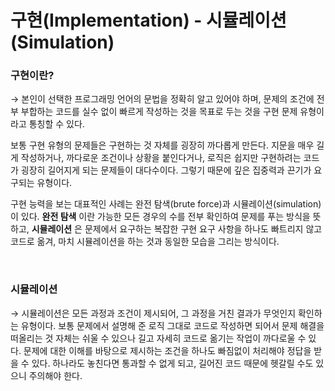 # 구현(Implementation) - 시뮬레이션(Simulation)

### 구현이란?

→ 본인이 선택한 프로그래밍 언어의 문법을 정확히 알고 있어야 하며, 문제의 조건에 전부 부합하는 코드를 실수 없이 빠르게 작성하는 것을 목표로 두는 것을 구현 문제 유형이라고 통칭할 수 있다.

보통 구현 유형의 문제들은 구현하는 것 자체를 굉장히 까다롭게 만든다. 지문을 매우 길게 작성하거나, 까다로운 조건이나 상황을 붙인다거나, 로직은 쉽지만 구현하려는 코드가 굉장히 길어지게 되는 문제들이 대다수이다. 그렇기 때문에 깊은 집중력과 끈기가 요구되는 유형이다.

구현 능력을 보는 대표적인 사례는 완전 탐색(brute force)과 시뮬레이션(simulation)이 있다. **완전 탐색** 이란 가능한 모든 경우의 수를 전부 확인하여 문제를 푸는 방식을 뜻하고, **시뮬레이션** 은 문제에서 요구하는 복잡한 구현 요구 사항을 하나도 빠트리지 않고 코드로 옮겨, 마치 시뮬레이션을 하는 것과 동일한 모습을 그리는 방식이다.

<br>

### 시뮬레이션

→ 시뮬레이션은 모든 과정과 조건이 제시되어, 그 과정을 거친 결과가 무엇인지 확인하는 유형이다. 보통 문제에서 설명해 준 로직 그대로 코드로 작성하면 되어서 문제 해결을 떠올리는 것 자체는 쉬울 수 있으나 길고 자세히 코드로 옮기는 작업이 까다로울 수 있다. 문제에 대한 이해를 바탕으로 제시하는 조건을 하나도 빠짐없이 처리해야 정답을 받을 수 있다. 하나라도 놓친다면 통과할 수 없게 되고, 길어진 코드 때문에 헷갈릴 수도 있으니 주의해야 한다.